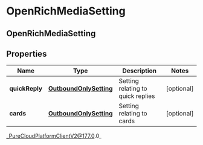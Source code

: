 # OpenRichMediaSetting

## OpenRichMediaSetting

## Properties

|Name | Type | Description | Notes|
|------------ | ------------- | ------------- | -------------|
| **quickReply** | [**OutboundOnlySetting**](OutboundOnlySetting) | Setting relating to quick replies | [optional] |
| **cards** | [**OutboundOnlySetting**](OutboundOnlySetting) | Setting relating to cards | [optional] |



_PureCloudPlatformClientV2@177.0.0_

